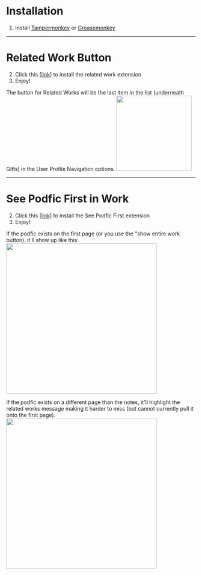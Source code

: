 
# Installation

1. Install [Tampermonkey](https://www.tampermonkey.net/) or [Greasemonkey](https://www.greasespot.net/)

***

# Related Work Button
2. Click this [[link]](https://github.com/godoflaundry/fandom-scripts/raw/master/tapermonkey/relatedwork.pub.user.js) to install the related work extension
3. Enjoy!

The button for Related Works will be the last item in the list (underneath Gifts) in the User Profile Navigation options.
<img src="https://github.com/godoflaundry/fandom-scripts/blob/master/tapermonkey/Related%20Works%20button.png" height="200px"></img>

***

# See Podfic First in Work
2. Click this [[link]](https://github.com/godoflaundry/fandom-scripts/raw/master/tapermonkey/seepodficfirst.pub.user.js) to install the See Podfic First extension
3. Enjoy!

If the podfic exists on the first page (or you use the "show entire work button), it'll show up like this:
<img src="https://github.com/godoflaundry/fandom-scripts/blob/master/tapermonkey/seePodficFirst-onOnePage.png" width="400px"></img>

If the podfic exists on a different page than the notes, it'll highlight the related works message making it harder to miss (but cannot currently pull it onto the first page).
<img src="https://github.com/godoflaundry/fandom-scripts/blob/master/tapermonkey/seePodficFirst-highlighting.png" width="400px"></img>

